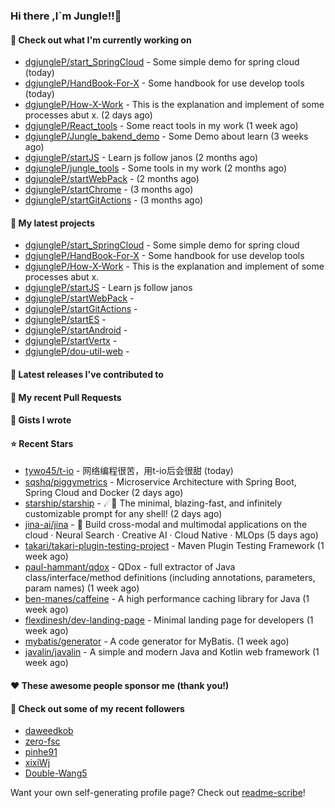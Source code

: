 ### Hi there ,I`m Jungle!!👋

#### 👷 Check out what I'm currently working on

- [dgjungleP/start_SpringCloud](https://github.com/dgjungleP/start_SpringCloud) - Some simple demo for spring cloud  (today)
- [dgjungleP/HandBook-For-X](https://github.com/dgjungleP/HandBook-For-X) - Some handbook for use develop tools (today)
- [dgjungleP/How-X-Work](https://github.com/dgjungleP/How-X-Work) - This is the explanation and implement of some processes abut x. (2 days ago)
- [dgjungleP/React_tools](https://github.com/dgjungleP/React_tools) - Some react tools in my work (1 week ago)
- [dgjungleP/Jungle_bakend_demo](https://github.com/dgjungleP/Jungle_bakend_demo) - Some Demo about learn (3 weeks ago)
- [dgjungleP/startJS](https://github.com/dgjungleP/startJS) - Learn js follow janos (2 months ago)
- [dgjungleP/jungle_tools](https://github.com/dgjungleP/jungle_tools) - Some tools in my work (2 months ago)
- [dgjungleP/startWebPack](https://github.com/dgjungleP/startWebPack) -  (2 months ago)
- [dgjungleP/startChrome](https://github.com/dgjungleP/startChrome) -  (3 months ago)
- [dgjungleP/startGitActions](https://github.com/dgjungleP/startGitActions) -  (3 months ago)

#### 🌱 My latest projects

- [dgjungleP/start_SpringCloud](https://github.com/dgjungleP/start_SpringCloud) - Some simple demo for spring cloud 
- [dgjungleP/HandBook-For-X](https://github.com/dgjungleP/HandBook-For-X) - Some handbook for use develop tools
- [dgjungleP/How-X-Work](https://github.com/dgjungleP/How-X-Work) - This is the explanation and implement of some processes abut x.
- [dgjungleP/startJS](https://github.com/dgjungleP/startJS) - Learn js follow janos
- [dgjungleP/startWebPack](https://github.com/dgjungleP/startWebPack) - 
- [dgjungleP/startGitActions](https://github.com/dgjungleP/startGitActions) - 
- [dgjungleP/startES](https://github.com/dgjungleP/startES) - 
- [dgjungleP/startAndroid](https://github.com/dgjungleP/startAndroid) - 
- [dgjungleP/startVertx](https://github.com/dgjungleP/startVertx) - 
- [dgjungleP/dou-util-web](https://github.com/dgjungleP/dou-util-web) - 

#### 🔭 Latest releases I've contributed to


#### 🔨 My recent Pull Requests



#### 📓 Gists I wrote


#### ⭐ Recent Stars

- [tywo45/t-io](https://github.com/tywo45/t-io) - 网络编程很苦，用t-io后会很甜 (today)
- [sqshq/piggymetrics](https://github.com/sqshq/piggymetrics) - Microservice Architecture with Spring Boot, Spring Cloud and Docker (2 days ago)
- [starship/starship](https://github.com/starship/starship) - ☄🌌️  The minimal, blazing-fast, and infinitely customizable prompt for any shell! (2 days ago)
- [jina-ai/jina](https://github.com/jina-ai/jina) - 🔮 Build cross-modal and multimodal applications on the cloud · Neural Search · Creative AI · Cloud Native · MLOps  (5 days ago)
- [takari/takari-plugin-testing-project](https://github.com/takari/takari-plugin-testing-project) - Maven Plugin Testing Framework (1 week ago)
- [paul-hammant/qdox](https://github.com/paul-hammant/qdox) - QDox - full extractor of Java class/interface/method definitions (including annotations, parameters, param names) (1 week ago)
- [ben-manes/caffeine](https://github.com/ben-manes/caffeine) - A high performance caching library for Java (1 week ago)
- [flexdinesh/dev-landing-page](https://github.com/flexdinesh/dev-landing-page) - Minimal landing page for developers (1 week ago)
- [mybatis/generator](https://github.com/mybatis/generator) - A code generator for MyBatis. (1 week ago)
- [javalin/javalin](https://github.com/javalin/javalin) - A simple and modern Java and Kotlin web framework (1 week ago)

#### ❤️ These awesome people sponsor me (thank you!)


#### 👯 Check out some of my recent followers

- [daweedkob](https://github.com/daweedkob)
- [zero-fsc](https://github.com/zero-fsc)
- [pinhe91](https://github.com/pinhe91)
- [xixiWj](https://github.com/xixiWj)
- [Double-Wang5](https://github.com/Double-Wang5)

Want your own self-generating profile page? Check out [readme-scribe](https://github.com/muesli/readme-scribe)!
